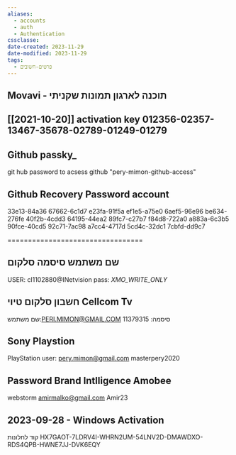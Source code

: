 ```yaml
---
aliases:
  - accounts
  - auth
  - Authentication
cssclasse: 
date-created: 2023-11-29
date-modified: 2023-11-29
tags:
  - פרטים-חשובים
---
```




## Movavi - תוכנה לארגון תמונות שקניתי

[[2021-10-20]]
activation key
012356-02357-13467-35678-02789-01249-01279
---------------------

## Github passky_

git hub password to acsess github
"pery-mimon-github-access"

## Github Recovery Password account

33e13-84a36
67662-6c1d7
e23fa-91f5a
ef1e5-a75e0
6aef5-96e96
be634-276fe
40f2b-4cdd3
64195-44ea2
89fc7-c27b7
f84d8-722a0
a883a-6c3b5
90fce-40cd5
92c71-7ac98
a7cc4-4717d
5cd4c-32dc1
7cbfd-dd9c7

=================================

## שם משתמש סיסמה סלקום

USER:
 cl1102880@INetvision
pass:
_XMO_WRITE_ONLY_

## חשבון סלקום טיוי Cellcom Tv

 שם משתמש:PERI.MIMON@GMAIL.COM
סיסמה: 11379315

## Sony Playstion

PlayStation user:
pery.mimon@gmail.com
masterpery2020

## Password Brand Intlligence Amobee

webstorm
amirmalko@gmail.com
Amir23

## 2023-09-28 - Windows Activation

קוד לחלונות
HX7GAOT-7LDRV4I-WHRN2UM-54LNV2D-DMAWDXO-RDS4QPB-HWNE7JJ-DVK6EQY
